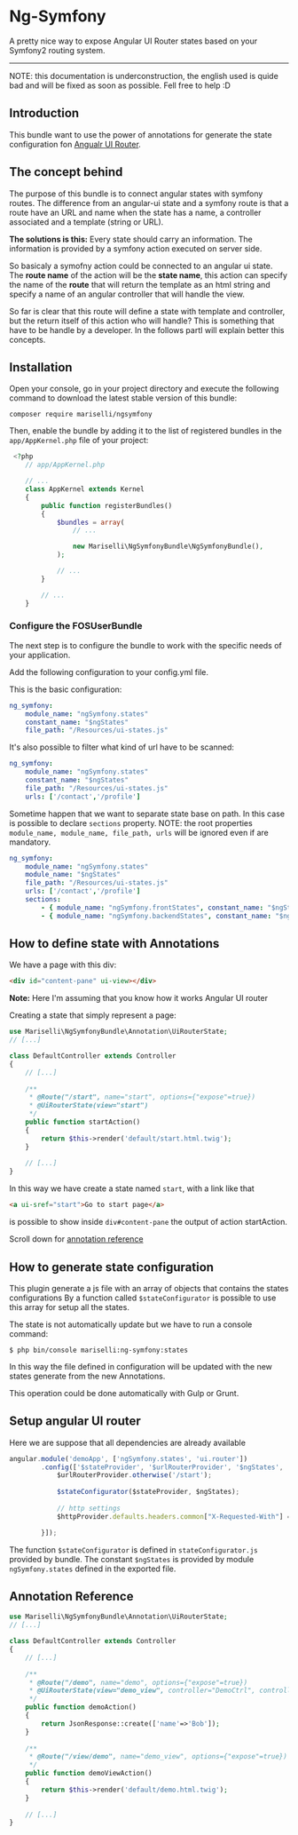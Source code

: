 # Ng-Symfony
A pretty nice way to expose Angular UI Router states based on your Symfony2 routing system.

---

NOTE: 
this documentation is underconstruction, 
the english used is quide bad and will be fixed as soon as possible. Fell free to help :D


## Introduction
This bundle want to use the power of annotations for generate the state configuration fon [Angualr UI Router](https://github.com/angular-ui/ui-router).

## The concept behind
The purpose of this bundle is to connect angular states with symfony routes.
The difference from an angular-ui state and a symfony route is that a route have an URL and name when the state has
a name, a controller associated and a template (string or URL).

__The solutions is this:__
Every state should carry an information.
The information is provided by a symfony action executed on server side. 

So basicaly a symofny action could be connected to an angular ui state.
The __route name__ of the action will be the __state name__, this action can specify the name of the __route__ 
that will return the template as an html string and  specify a name of an angular controller that will handle the view.

So far is clear that this route will define a state with template and controller, but the return itself of this action
who will handle?
This is something that have to be handle by a developer.
In the follows partI will explain better this concepts.

## Installation

Open your console, go in your project directory and execute the
following command to download the latest stable version of this bundle:
```
composer require mariselli/ngsymfony
```

Then, enable the bundle by adding it to the list of registered bundles
in the `app/AppKernel.php` file of your project:

```php
 <?php
    // app/AppKernel.php

    // ...
    class AppKernel extends Kernel
    {
        public function registerBundles()
        {
            $bundles = array(
                // ...

                new Mariselli\NgSymfonyBundle\NgSymfonyBundle(),
            );

            // ...
        }

        // ...
    }
```

### Configure the FOSUserBundle

The next step is to configure the bundle to work with the specific needs of your application.

Add the following configuration to your config.yml file.

This is the basic configuration:
```yml
ng_symfony:
    module_name: "ngSymfony.states"
    constant_name: "$ngStates"
    file_path: "/Resources/ui-states.js"
```

It's also possible to filter what kind of url have to be scanned:
```yml
ng_symfony:
    module_name: "ngSymfony.states"
    constant_name: "$ngStates"
    file_path: "/Resources/ui-states.js"
    urls: ['/contact','/profile']
```

Sometime happen that we want to separate state base on path.
In this case is possible to declare `sections` property.
NOTE: the root properties `module_name, module_name, file_path, urls` will be ignored even if are mandatory.
```yml
ng_symfony:
    module_name: "ngSymfony.states"
    module_name: "$ngStates"
    file_path: "/Resources/ui-states.js"
    urls: ['/contact','/profile']
    sections:
        - { module_name: "ngSymfony.frontStates", constant_name: "$ngStatesFrontend", file_path: "/Resources/ui-states-frontend.js", urls: ["/app"] }
        - { module_name: "ngSymfony.backendStates", constant_name: "$ngStatesBackend", file_path: "/Resources/ui-states-backend.js", urls: ["/admin", "/staff"] }
```


## How to define state with Annotations

We have a page with this div:
```html
<div id="content-pane" ui-view></div>
```

__Note:__ Here I'm assuming that you know how it works Angular UI router

Creating a state that simply represent a page:
```php
use Mariselli\NgSymfonyBundle\Annotation\UiRouterState;
// [...]

class DefaultController extends Controller
{
    // [...]
    
    /**
     * @Route("/start", name="start", options={"expose"=true})
     * @UiRouterState(view="start")
     */
    public function startAction()
    {
        return $this->render('default/start.html.twig');
    }
    
    // [...]
}
```


In this way we have create a state named `start`, with a link like that
```html
<a ui-sref="start">Go to start page</a>
```
is possible to show inside `div#content-pane` the output of action startAction.
  
Scroll down for [annotation reference](#annotation-reference)
## How to generate state configuration

This plugin generate a js file with an array of objects that contains the states configurations
By a function called `$stateConfigurator` is possible to use this array for setup all the states.

The state is not automatically update but we have to run a console command:
```
$ php bin/console mariselli:ng-symfony:states
```
In this way the file defined in configuration will be updated with the new states generate from the new Annotations.

This operation could be done automatically with Gulp or Grunt.

## Setup angular UI router

Here we are suppose that all dependencies are already available
```js
angular.module('demoApp', ['ngSymfony.states', 'ui.router'])
        .config(['$stateProvider', '$urlRouterProvider', '$ngStates', '$httpProvider', function ($stateProvider, $urlRouterProvider, $ngStates, $httpProvider) {
            $urlRouterProvider.otherwise('/start');
            
            $stateConfigurator($stateProvider, $ngStates);
            
            // http settings
            $httpProvider.defaults.headers.common["X-Requested-With"] = 'XMLHttpRequest';

        }]);
```

The function `$stateConfigurator` is defined in `stateConfigurator.js` provided by bundle.
The constant `$ngStates` is provided by module `ngSymfony.states` defined in the exported file.


## Annotation Reference

```php
use Mariselli\NgSymfonyBundle\Annotation\UiRouterState;
// [...]

class DefaultController extends Controller
{
    // [...]
    
    /**
     * @Route("/demo", name="demo", options={"expose"=true})
     * @UiRouterState(view="demo_view", controller="DemoCtrl", controllerAs="cont", parentState="home", cache="false")
     */
    public function demoAction()
    {
        return JsonResponse::create(['name'=>'Bob']);
    }
    
    /**
     * @Route("/view/demo", name="demo_view", options={"expose"=true})
     */
    public function demoViewAction()
    {
        return $this->render('default/demo.html.twig');
    }
    
    // [...]
}
```